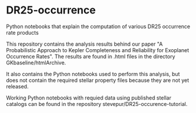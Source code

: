# DR25-occurrence
Python notebooks that explain the computation of various DR25 occurrence rate products

This repository contains the analysis results behind our paper "A Probabilistic Approach to Kepler Completeness and Reliability for Exoplanet Occurrence Rates".  The results are found in .html files in the directory GKbaseline/htmlArchive.

It also contains the Python notebooks used to perform this analysis, but does not contain the required stellar property files because they are not yet released.

Working Python notebooks with requied data using published stellar catalogs can be found in the repository stevepur/DR25-occurence-tutorial.  

